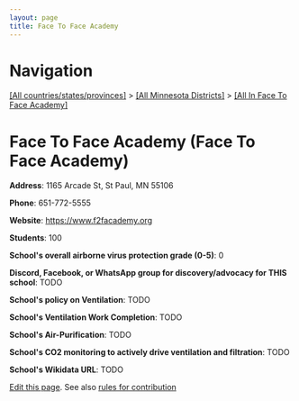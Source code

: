 ```yaml
---
layout: page
title: Face To Face Academy
---
```

# Navigation

[[All countries/states/provinces]](../../..) > [[All Minnesota Districts]](../..) > [[All In Face To Face Academy]](..)

# Face To Face Academy (Face To Face Academy)

**Address**: 1165 Arcade St, St Paul, MN 55106

**Phone**: 651-772-5555

**Website**: <https://www.f2facademy.org>

**Students**: 100

**School's overall airborne virus protection grade (0-5)**: 0

**Discord, Facebook, or WhatsApp group for discovery/advocacy for THIS school**: TODO

**School's policy on Ventilation**: TODO

**School's Ventilation Work Completion**: TODO

**School's Air-Purification**: TODO

**School's CO2 monitoring to actively drive ventilation and filtration**: TODO

**School's Wikidata URL**: TODO


[Edit this page](https://github.com/ventilate-schools/MN/edit/main/./Face_To_Face_Academy/Face_To_Face_Academy.md). See also [rules for contribution](../../../contribution-rules/)